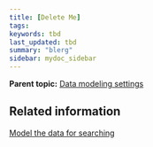 ```yaml
---
title: [Delete Me]
tags:
keywords: tbd
last_updated: tbd
summary: "blerg"
sidebar: mydoc_sidebar
---
```


**Parent topic:** [Data modeling settings](/pages/admin/data_modeling/data_modeling_settings.html)

## Related information  


[Model the data for searching](semantic_modeling.html#)
